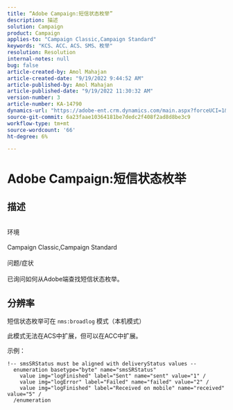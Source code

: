 ```yaml
---
title: “Adobe Campaign:短信状态枚举”
description: 描述
solution: Campaign
product: Campaign
applies-to: "Campaign Classic,Campaign Standard"
keywords: "KCS、ACC、ACS、SMS、枚举"
resolution: Resolution
internal-notes: null
bug: false
article-created-by: Amol Mahajan
article-created-date: "9/19/2022 9:44:52 AM"
article-published-by: Amol Mahajan
article-published-date: "9/19/2022 11:30:32 AM"
version-number: 3
article-number: KA-14790
dynamics-url: "https://adobe-ent.crm.dynamics.com/main.aspx?forceUCI=1&pagetype=entityrecord&etn=knowledgearticle&id=571343b0-ff37-ed11-9db0-00224808629f"
source-git-commit: 6a23faae10364181be7dedc2f408f2ad8d8be3c9
workflow-type: tm+mt
source-wordcount: '66'
ht-degree: 6%

---
```


# Adobe Campaign:短信状态枚举

## 描述

<br>环境<br><br>
Campaign Classic,Campaign Standard
<br><br>问题/症状<br><br>
已询问如何从Adobe端查找短信状态枚举。


## 分辨率


短信状态枚举可在 `nms:broadlog` 模式（本机模式）

此模式无法在ACS中扩展，但可以在ACC中扩展。

示例：

```
!-- smsSRStatus must be aligned with deliveryStatus values --
  enumeration basetype="byte" name="smsSRStatus"
    value img="logFinished" label="Sent" name="sent" value="1" /
    value img="logError" label="Failed" name="failed" value="2" /
    value img="logFinished" label="Received on mobile" name="received" value="5" /
  /enumeration
```

